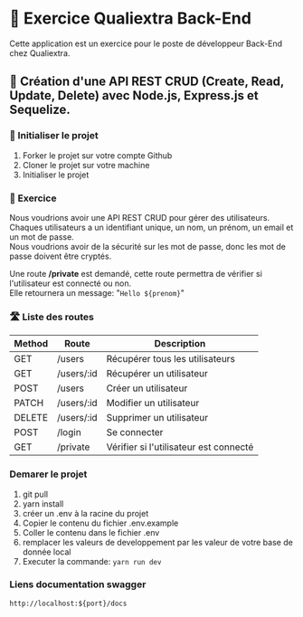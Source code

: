 # 🏨 Exercice Qualiextra Back-End

Cette application est un exercice pour le poste de développeur Back-End chez Qualiextra.

## 🚗 Création d'une API REST CRUD (Create, Read, Update, Delete) avec Node.js, Express.js et Sequelize.

### 🚀 Initialiser le projet

1. Forker le projet sur votre compte Github
2. Cloner le projet sur votre machine
3. Initialiser le projet

### 🧪 Exercice

Nous voudrions avoir une API REST CRUD pour gérer des utilisateurs.  
Chaques utilisateurs a un identifiant unique, un nom, un prénom, un email et un mot de passe.  
Nous voudrions avoir de la sécurité sur les mot de passe, donc les mot de passe doivent être cryptés.  

Une route **/private** est demandé, cette route permettra de vérifier si l'utilisateur est connecté ou non.  
Elle retournera un message: "``Hello ${prenom}``"

### 🛣 Liste des routes

| Method | Route      | Description                            |
| ------ | ---------- | -------------------------------------- |
| GET    | /users     | Récupérer tous les utilisateurs        |
| GET    | /users/:id | Récupérer un utilisateur               |
| POST   | /users     | Créer un utilisateur                   |
| PATCH  | /users/:id | Modifier un utilisateur                |
| DELETE | /users/:id | Supprimer un utilisateur               |
| POST   | /login     | Se connecter                           |
| GET    | /private   | Vérifier si l'utilisateur est connecté |



### Demarer le projet
1. git pull 
2. yarn install
3. créer un .env à la racine du projet
4. Copier le contenu du fichier .env.example
5. Coller le contenu dans le fichier .env
6. remplacer les valeurs de developpement par les valeur de votre base de donnée local
7. Executer la commande: ```yarn run dev```

### Liens documentation swagger
```http://localhost:${port}/docs```
